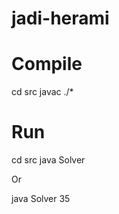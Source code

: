 jadi-herami
===========

Compile
===========
cd src
javac ./*


Run
===========
cd src 
java Solver

Or

java Solver 35
